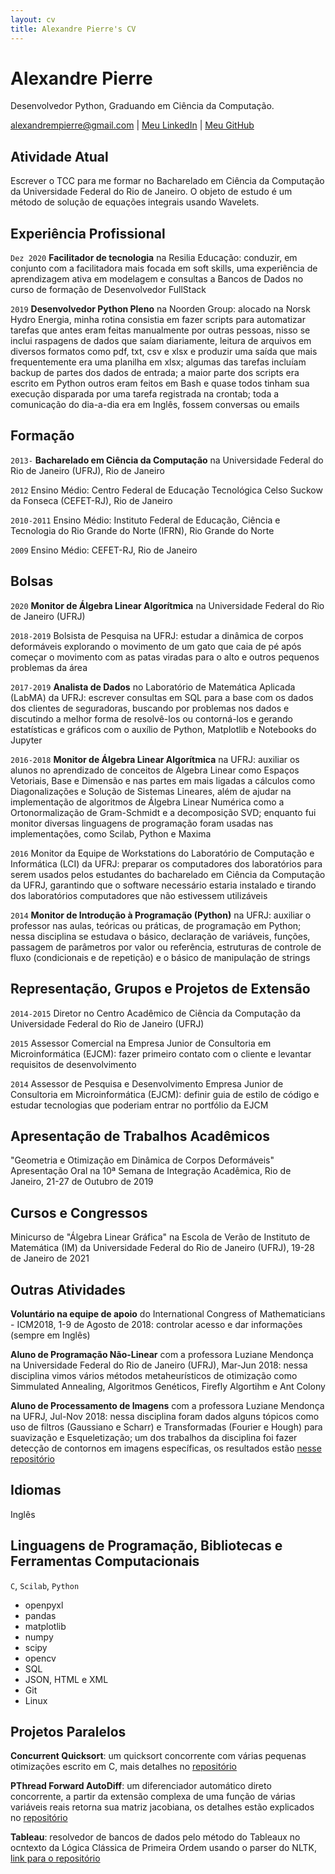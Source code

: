 ```yaml
---
layout: cv
title: Alexandre Pierre's CV
---
```

# Alexandre Pierre
Desenvolvedor Python, Graduando em Ciência da Computação.

<div id="webaddress">
<a href="mailto:alexandrempierre@gmail.com">alexandrempierre@gmail.com</a>
| <a href="https://www.linkedin.com/in/alexandrempierre">Meu LinkedIn</a>
| <a href="https://github.com/alexandrempierre">Meu GitHub</a>
</div>


<!--## Currently-->
## Atividade Atual

Escrever o TCC para me formar no Bacharelado em Ciência da Computação da Universidade Federal do Rio de Janeiro. O objeto de estudo é um método de solução de equações integrais usando Wavelets.

<!--## Teaching Experience-->
## Experiência Profissional

`Dez 2020` __Facilitador de tecnologia__ na Resilia Educação: conduzir, em conjunto com a facilitadora mais focada em soft skills, uma experiência de aprendizagem ativa em modelagem e consultas a Bancos de Dados no curso de formação de Desenvolvedor FullStack

`2019` __Desenvolvedor Python Pleno__ na Noorden Group: alocado na Norsk Hydro Energia, minha rotina consistia em fazer scripts para automatizar tarefas que antes eram feitas manualmente por outras pessoas, nisso se inclui raspagens de dados que saíam diariamente, leitura de arquivos em diversos formatos como pdf, txt, csv e xlsx e produzir uma saída que mais frequentemente era uma planilha em xlsx; algumas das tarefas incluíam backup de partes dos dados de entrada; a maior parte dos scripts era escrito em Python outros eram feitos em Bash e quase todos tinham sua execução disparada por uma tarefa registrada na crontab; toda a comunicação do dia-a-dia era em Inglês, fossem conversas ou emails

<!--## Research Experience-->

<!--## Education-->
## Formação

`2013-` __Bacharelado em Ciência da Computação__ na Universidade Federal do Rio de Janeiro (UFRJ), Rio de Janeiro

`2012` Ensino Médio: Centro Federal de Educação Tecnológica Celso Suckow da Fonseca (CEFET-RJ), Rio de Janeiro

`2010-2011` Ensino Médio: Instituto Federal de Educação, Ciência e Tecnologia do Rio Grande do Norte (IFRN), Rio Grande do Norte

`2009` Ensino Médio: CEFET-RJ, Rio de Janeiro 

<!--## Scientific Publications-->

<!--## Scholarships-->
## Bolsas

`2020` __Monitor de Álgebra Linear Algorítmica__ na Universidade Federal do Rio de Janeiro (UFRJ)

`2018-2019` Bolsista de Pesquisa na UFRJ: estudar a dinâmica de corpos deformáveis explorando o movimento de um gato que caia de pé após começar o movimento com as patas viradas para o alto e outros pequenos problemas da área

`2017-2019` __Analista de Dados__ no Laboratório de Matemática Aplicada (LabMA) da UFRJ: escrever consultas em SQL para a base com os dados dos clientes de seguradoras, buscando por problemas nos dados e discutindo a melhor forma de resolvê-los ou contorná-los e gerando estatísticas e gráficos com o auxílio de Python, Matplotlib e Notebooks do Jupyter

`2016-2018` __Monitor de Álgebra Linear Algorítmica__ na UFRJ: auxiliar os alunos no aprendizado de conceitos de Álgebra Linear como Espaços Vetoriais, Base e Dimensão e nas partes em mais ligadas a cálculos como Diagonalizações e Solução de Sistemas Lineares, além de ajudar na implementação de algoritmos de Álgebra Linear Numérica como a Ortonormalização de Gram-Schmidt e a decomposição SVD; enquanto fui monitor diversas linguagens de programação foram usadas nas implementações, como Scilab, Python e Maxima

`2016` Monitor da Equipe de Workstations do Laboratório de Computação e Informática (LCI) da UFRJ: preparar os computadores dos laboratórios para serem usados pelos estudantes do bacharelado em Ciência da Computação da UFRJ, garantindo que o software necessário estaria instalado e tirando dos laboratórios computadores que não estivessem utilizáveis

`2014` __Monitor de Introdução à Programação (Python)__ na UFRJ: auxiliar o professor nas aulas, teóricas ou práticas, de programação em Python; nessa disciplina se estudava o básico, declaração de variáveis, funções, passagem de parâmetros por valor ou referência, estruturas de controle de fluxo (condicionais e de repetição) e o básico de manipulação de strings

<!--## Secondments-->
## Representação, Grupos e Projetos de Extensão

`2014-2015` Diretor no Centro Acadêmico de Ciência da Computação da Universidade Federal do Rio de Janeiro (UFRJ)

`2015` Assessor Comercial na Empresa Junior de Consultoria em Microinformática (EJCM): fazer primeiro contato com o cliente e levantar requisitos de desenvolvimento

`2014` Assessor de Pesquisa e Desenvolvimento Empresa Junior de Consultoria em Microinformática (EJCM): definir guia de estilo de código e estudar tecnologias que poderiam entrar no portfólio da EJCM

<!--## Presentations-->
## Apresentação de Trabalhos Acadêmicos

"Geometria e Otimização em Dinâmica de Corpos Deformáveis" Apresentação Oral na 10ª Semana de Integração Acadêmica, Rio de Janeiro, 21-27 de Outubro de 2019

<!--## Schools and Meetings-->
## Cursos e Congressos

Minicurso de "Álgebra Linear Gráfica" na Escola de Verão de Instituto de Matemática (IM) da Universidade Federal do Rio de Janeiro (UFRJ), 19-28 de Janeiro de 2021

<!--## Extra activities-->
## Outras Atividades

__Voluntário na equipe de apoio__ do International Congress of Mathematicians - ICM2018, 1-9 de Agosto de 2018: controlar acesso e dar informações (sempre em Inglês)

__Aluno de Programação Não-Linear__ com a professora Luziane Mendonça na Universidade Federal do Rio de Janeiro (UFRJ), Mar-Jun 2018: nessa disciplina vimos vários métodos metaheurísticos de otimização como Simmulated Annealing, Algoritmos Genéticos, Firefly Algortihm e Ant Colony

__Aluno de Processamento de Imagens__ com a professora Luziane Mendonça na UFRJ, Jul-Nov 2018: nessa disciplina foram dados alguns tópicos como uso de filtros (Gaussiano e Scharr) e Transformadas (Fourier e Hough) para suavização e  Esqueletização; um dos trabalhos da disciplina foi fazer detecção de contornos em imagens específicas, os resultados estão [nesse repositório](https://github.com/alexandrempierre/pnl2-trabalho-2)

<!--## Languages and Computing Skills-->
## Idiomas

Inglês

## Linguagens de Programação, Bibliotecas e Ferramentas Computacionais

`C`, `Scilab`, `Python`
  * openpyxl
  * pandas
  * matplotlib
  * numpy
  * scipy
  * opencv
* SQL
* JSON, HTML e XML
* Git
* Linux

<!--Isso também é parte de Extra activities-->
## Projetos Paralelos

__Concurrent Quicksort__: um quicksort concorrente com várias pequenas otimizações escrito em C, mais detalhes no [repositório](https://github.com/alexandrempierre/concurrent-quicksort)

__PThread Forward AutoDiff__: um diferenciador automático direto concorrente, a partir da extensão complexa de uma função de várias variáveis reais retorna sua matriz jacobiana, os detalhes estão explicados no [repositório](https://github.com/alexandrempierre/pthread-forward-autodiff)

__Tableau__: resolvedor de bancos de dados pelo método do Tableaux no ocntexto da Lógica Clássica de Primeira Ordem usando o parser do NLTK, [link para o repositório](https://github.com/alexandrempierre/tableau)

<!--Mudanças que eu fizer no meu fork desse currículo entram aqui (em Extras)-->

<!-- ### Footer

Last updated: May 2021 -->


